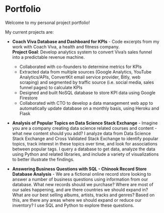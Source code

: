 # Portfolio

Welcome to my personal project portfolio!

My current projects are:

* **Coach Viva Database and Dashboard for KPIs** - Code excerpts from my work with Coach Viva, a health and fitness company. <br /> **Project Goal**: Develop analytics system to convert Viva’s sales funnel into a predictable revenue machine.
    - Collaborated with co-founders to determine metrics for KPIs
    - Extracted data from multiple sources (Google Analytics, YouTube Analytics/APIs, ConvertKit email service provider, Bitly, web scraping) and segmented by traffic source (i.e.     social media, sales funnel pages) to calculate KPIs
    - Designed and built NoSQL database to store KPI data using Google Firestore
    - Collaborated with CTO to develop a data management web app to automatically update database on a monthly basis, using Heroku and Flask

* **Analysis of Popular Topics on Data Science Stack Exchange** - Imagine you are a company creating data science related courses and content - what new content should you add? I analyze data from Data Science Stack Exchange and Cross Validated Stack Exchange to identify popular topics, track interest in these topics over time, and look for associations between popular tags. I query a database to get data, analyze the data using Python and related libraries, and include a variety of visualizations to better illustrate the findings.

* **Answering Business Questions with SQL - Chinook Record Store Database Analysis** - We are a fictional online record store looking to answer a number of business questions using information from our database. What new records should we purchase? Where are most of our sales happening, and are there countries we should expand in? What are our best selling albums, artists, tracks and genres? Based on this, are there any areas where we should expand or reduce our inventory? I use SQL and Python to explore these questions.
